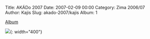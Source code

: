 Title: AKÁDo 2007
Date: 2007-02-09 00:00
Category: Zima 2006/07
Author: Kajis
Slug: akado-2007/kajis
Album: 1

[Album](https://get.google.com/albumarchive/114366954716465137035/album/AF1QipMVaDg4kC6cy9eTWXe0xLT_zANz9F1aKGdcMb4)

![]({static}/static/zima-2006-07/alba/img-3352.jpg){: width="400"}
